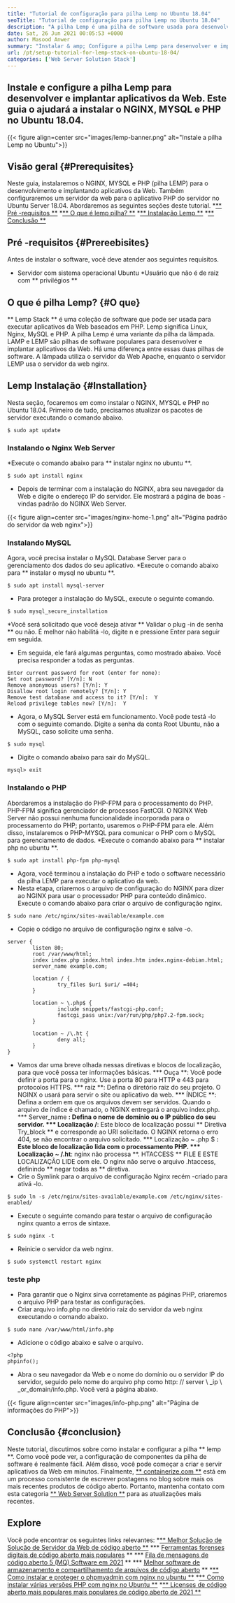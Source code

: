 ```yaml
---
title: "Tutorial de configuração para pilha Lemp no Ubuntu 18.04" 
seoTitle: "Tutorial de configuração para pilha Lemp no Ubuntu 18.04" 
description: "A pilha Lemp é uma pilha de software usada para desenvolver e implantar aplicativos da Web. Aprenda a instalar o nginx, o MySQL e o PHP no Ubuntu 18.04." 
date: Sat, 26 Jun 2021 00:05:53 +0000
author: Masood Anwer
summary: "Instalar & amp; Configure a pilha Lemp para desenvolver e implantar aplicativos da Web. Este guia o ajudará a instalar o NGINX, MYSQL e PHP no Ubuntu 18.04." 
url: /pt/setup-tutorial-for-lemp-stack-on-ubuntu-18-04/
categories: ['Web Server Solution Stack']
---
```


## Instale e configure a pilha Lemp para desenvolver e implantar aplicativos da Web. Este guia o ajudará a instalar o NGINX, MYSQL e PHP no Ubuntu 18.04.

{{< figure align=center src="images/lemp-banner.png" alt="Instale a pilha Lemp no Ubuntu">}}


## Visão geral {#Prerequisites}
Neste guia, instalaremos o NGINX, MYSQL e PHP (pilha LEMP) para o desenvolvimento e implantando aplicativos da Web. Também configuraremos um servidor da web para o aplicativo PHP do servidor no Ubuntu Server 18.04. Abordaremos as seguintes seções deste tutorial.
  *[** Pré -requisitos **][1]
  *[** O que é lemp pilha? **][2]
  *[** Instalação Lemp **][3]
  *[** Conclusão **][4]

## Pré -requisitos {#Prereebisites}
Antes de instalar o software, você deve atender aos seguintes requisitos.
  * Servidor com sistema operacional Ubuntu
  *Usuário que não é de raiz com ** privilégios **

## O que é pilha Lemp? {#O que}
** Lemp Stack ** é uma coleção de software que pode ser usada para executar aplicativos da Web baseados em PHP. Lemp significa Linux, Nginx, MySQL e PHP. A pilha Lemp é uma variante da pilha da lâmpada. LAMP e LEMP são pilhas de software populares para desenvolver e implantar aplicativos da Web. Há uma diferença entre essas duas pilhas de software. A lâmpada utiliza o servidor da Web Apache, enquanto o servidor LEMP usa o servidor da web nginx.

## Lemp Instalação {#Installation}
Nesta seção, focaremos em como instalar o NGINX, MYSQL e PHP no Ubuntu 18.04. Primeiro de tudo, precisamos atualizar os pacotes de servidor executando o comando abaixo.
```
$ sudo apt update
```

### Instalando o Nginx Web Server
  *Execute o comando abaixo para ** instalar nginx no ubuntu **.
```
$ sudo apt install nginx
```
  * Depois de terminar com a instalação do NGINX, abra seu navegador da Web e digite o endereço IP do servidor. Ele mostrará a página de boas -vindas padrão do NGINX Web Server.

{{< figure align=center src="images/nginx-home-1.png" alt="Página padrão do servidor da web nginx">}}


### Instalando MySQL
Agora, você precisa instalar o MySQL Database Server para o gerenciamento dos dados do seu aplicativo.
  *Execute o comando abaixo para ** instalar o mysql no ubuntu **.
```
$ sudo apt install mysql-server
```
  * Para proteger a instalação do MySQL, execute o seguinte comando.
```
$ sudo mysql_secure_installation
```
  *Você será solicitado que você deseja ativar ** Validar o plug -in de senha ** ou não. É melhor não habilitá -lo, digite n e pressione Enter para seguir em seguida.
  * Em seguida, ele fará algumas perguntas, como mostrado abaixo. Você precisa responder a todas as perguntas.
```
Enter current password for root (enter for none):
Set root password? [Y/n]: N
Remove anonymous users? [Y/n]: Y
Disallow root login remotely? [Y/n]: Y
Remove test database and access to it? [Y/n]:  Y
Reload privilege tables now? [Y/n]:  Y
```
  * Agora, o MySQL Server está em funcionamento. Você pode testá -lo com o seguinte comando. Digite a senha da conta Root Ubuntu, não a MySQL, caso solicite uma senha.
```
$ sudo mysql
```
  * Digite o comando abaixo para sair do MySQL.
```
mysql> exit
```

### Instalando o PHP
Abordaremos a instalação do PHP-FPM para o processamento do PHP. PHP-FPM significa gerenciador de processos FastCGI. O NGINX Web Server não possui nenhuma funcionalidade incorporada para o processamento do PHP; portanto, usaremos o PHP-FPM para ele. Além disso, instalaremos o PHP-MYSQL para comunicar o PHP com o MySQL para gerenciamento de dados.
  *Execute o comando abaixo para ** instalar php no ubuntu **.
```
$ sudo apt install php-fpm php-mysql
```
  * Agora, você terminou a instalação do PHP e todo o software necessário da pilha LEMP para executar o aplicativo da web.
  * Nesta etapa, criaremos o arquivo de configuração do NGINX para dizer ao NGINX para usar o processador PHP para conteúdo dinâmico. Execute o comando abaixo para criar o arquivo de configuração nginx.
```
$ sudo nano /etc/nginx/sites-available/example.com
```
  * Copie o código no arquivo de configuração nginx e salve -o.
```
server {
        listen 80;
        root /var/www/html;
        index index.php index.html index.htm index.nginx-debian.html;
        server_name example.com;

        location / {
                try_files $uri $uri/ =404;
        }

        location ~ \.php$ {
                include snippets/fastcgi-php.conf;
                fastcgi_pass unix:/var/run/php/php7.2-fpm.sock;
        }

        location ~ /\.ht {
                deny all;
        }
}
```
  * Vamos dar uma breve olhada nessas diretivas e blocos de localização, para que você possa ter informações básicas.
      *** Ouça **: Você pode definir a porta para o nginx. Use a porta 80 para HTTP e 443 para protocolos HTTPS.
      *** raiz **: Defina o diretório raiz do seu projeto. O NGINX o usará para servir o site ou aplicativo da web.
      *** ÍNDICE **: Defina a ordem em que os arquivos devem ser servidos. Quando o arquivo de índice é chamado, o NGINX entregará o arquivo index.php.
      *** Server_name **: Defina o nome de domínio ou o IP público do seu servidor.
      *** Localização /**: Este bloco de localização possui ** Diretiva Try_block ** e corresponde ao URI solicitado. O NGINX retorna o erro 404, se não encontrar o arquivo solicitado.
      *** Localização ~ .php $ **: Este bloco de localização lida com o processamento PHP.
      *** Localização ~ /.ht**: nginx não processa **. HTACCESS ** FILE E ESTE LOCALIZAÇÃO LIDE com ele. O nginx não serve o arquivo .htaccess, definindo ** negar todas as ** diretiva.
  * Crie o Symlink para o arquivo de configuração Nginx recém -criado para ativá -lo.
```
$ sudo ln -s /etc/nginx/sites-available/example.com /etc/nginx/sites-enabled/
```
  * Execute o seguinte comando para testar o arquivo de configuração nginx quanto a erros de sintaxe.
```
$ sudo nginx -t
```
  * Reinicie o servidor da web nginx.
```
$ sudo systemctl restart nginx
```

### teste php
  * Para garantir que o Nginx sirva corretamente as páginas PHP, criaremos o arquivo PHP para testar as configurações.
  * Criar arquivo info.php no diretório raiz do servidor da web nginx executando o comando abaixo.
```
$ sudo nano /var/www/html/info.php
```
  * Adicione o código abaixo e salve o arquivo.
```
<?php
phpinfo();
```
  * Abra o seu navegador da Web e o nome do domínio ou o servidor IP do servidor, seguido pelo nome do arquivo php como http: // server \ _ip \ _or_domain/info.php. Você verá a página abaixo.

{{< figure align=center src="images/info-php.png" alt="Página de informações do PHP">}}


## Conclusão {#conclusion}
Neste tutorial, discutimos sobre como instalar e configurar a pilha ** lemp **. Como você pode ver, a configuração de componentes da pilha de software é realmente fácil. Além disso, você pode começar a criar e servir aplicativos da Web em minutos.
Finalmente, [** containerize.com **][5] está em um processo consistente de escrever postagens no blog sobre mais os mais recentes produtos de código aberto. Portanto, mantenha contato com esta categoria [** Web Server Solution **][6] para as atualizações mais recentes.

## Explore
Você pode encontrar os seguintes links relevantes:
  *[** Melhor Solução de Solução de Servidor da Web de código aberto **][7]
  *** [Ferramentas forenses digitais de código aberto mais populares][8] **
  *** [Fila de mensagens de código aberto 5 (MQ) Software em 2021][9] **
  *** [Melhor software de armazenamento e compartilhamento de arquivos de código aberto][10] **
  *[** Como instalar e proteger o phpmyadmin com nginx no ubuntu **][11]
  *[** Como instalar várias versões PHP com nginx no Ubuntu **][12]
  *[** Licenses de código aberto mais populares mais populares de código aberto de 2021 **][13]

  
[1]: #Prerequisites
[2]: #What
[3]: #Installation
[4]: #Conclusion
[5]: https://containerize.com
[6]: https://blog.containerize.com/category/web-server-solution-stack/
[7]: https://products.containerize.com/solution-stack/
[8]: https://blog.containerize.com/digital-forensic-tools/top-5-open-source-digital-forensic-tools-in-2021/
[9]: https://blog.containerize.com/message-queue-software/top-5-open-source-message-queue-software-in-2021/
[10]: https://products.containerize.com/backup-and-sync/
[11]: https://blog.containerize.com/web-server-solution-stack/how-to-install-and-secure-phpmyadmin-with-nginx-on-ubuntu/
[12]: https://blog.containerize.com/web-server-solution-stack/how-to-install-multiple-php-versions-with-nginx-on-ubuntu/
[13]: https://blog.containerize.com/licenses-standards/top-5-most-popular-osi-approved-open-source-licenses-of-2021/

